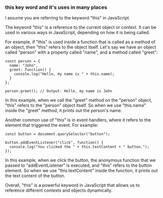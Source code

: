 ### this key word and it's uses in many places

I assume you are referring to the keyword "this" in JavaScript.

The keyword "this" is a reference to the current object or context. It can be used in various ways in JavaScript, depending on how it is being called.

For example, if "this" is used inside a function that is called as a method of an object, then "this" refers to the object itself. Let's say we have an object called "person" with a property called "name", and a method called "greet":

```
const person = {
  name: "John",
  greet: function() {
    console.log("Hello, my name is " + this.name);
  }
};

person.greet(); // Output: Hello, my name is John
```

In this example, when we call the "greet" method on the "person" object, "this" refers to the "person" object itself. So when we use "this.name" inside the "greet" method, it prints out the person's name.

Another common use of "this" is in event handlers, where it refers to the element that triggered the event. For example:

```
const button = document.querySelector("button");

button.addEventListener("click", function() {
  console.log("You clicked the " + this.textContent + " button.");
});
```

In this example, when we click the button, the anonymous function that we passed to "addEventListener" is executed, and "this" refers to the button element. So when we use "this.textContent" inside the function, it prints out the text content of the button.

Overall, "this" is a powerful keyword in JavaScript that allows us to reference different contexts and objects dynamically.
